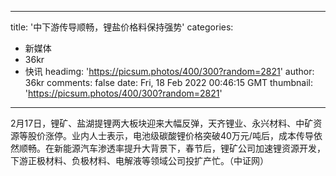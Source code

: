 
---
title: '中下游传导顺畅，锂盐价格料保持强势'
categories: 
 - 新媒体
 - 36kr
 - 快讯
headimg: 'https://picsum.photos/400/300?random=2821'
author: 36kr
comments: false
date: Fri, 18 Feb 2022 00:46:15 GMT
thumbnail: 'https://picsum.photos/400/300?random=2821'
---

<div>   
2月17日，锂矿、盐湖提锂两大板块迎来大幅反弹，天齐锂业、永兴材料、中矿资源等股价涨停。业内人士表示，电池级碳酸锂价格突破40万元/吨后，成本传导依然顺畅。在新能源汽车渗透率提升大背景下，春节后，锂矿公司加速锂资源开发，下游正极材料、负极材料、电解液等领域公司投扩产忙。（中证网）  
</div>
            